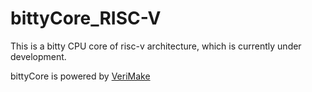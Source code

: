 # bittyCore_RISC-V
This is a bitty CPU core of risc-v architecture, which is currently under development.

bittyCore is powered by [VeriMake](https://verimake.com/)
